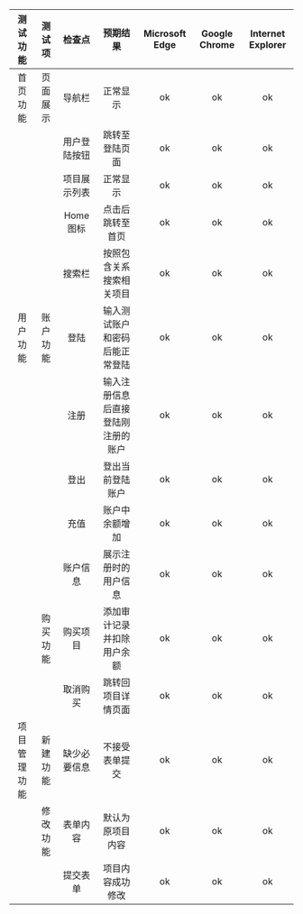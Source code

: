 |测试功能|测试项|检查点|预期结果|Microsoft Edge|Google Chrome|Internet Explorer|
|:---:|:---:|:---:|:---:|:---:|:---:|:---:|
|首页功能|页面展示|导航栏|正常显示|ok|ok|ok|
|||用户登陆按钮|跳转至登陆页面|ok|ok|ok|
|||项目展示列表|正常显示|ok|ok|ok|
|||Home图标|点击后跳转至首页|ok|ok|ok|
|||搜索栏|按照包含关系搜索相关项目|ok|ok|ok|
|用户功能|账户功能|登陆|输入测试账户和密码后能正常登陆|ok|ok|ok|
|||注册|输入注册信息后直接登陆刚注册的账户|ok|ok|ok|
|||登出|登出当前登陆账户|ok|ok|ok|
|||充值|账户中余额增加|ok|ok|ok|
|||账户信息|展示注册时的用户信息|ok|ok|ok|
||购买功能|购买项目|添加审计记录并扣除用户余额|ok|ok|ok|
|||取消购买|跳转回项目详情页面|ok|ok|ok|
|项目管理功能|新建功能|缺少必要信息|不接受表单提交|ok|ok|ok|
||修改功能|表单内容|默认为原项目内容|ok|ok|ok|
|||提交表单|项目内容成功修改|ok|ok|ok|
